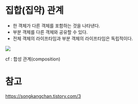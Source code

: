 # 집합(집약) 관계

- 한 객체가 다른 객체를 포함하는 것을 나타낸다.
- 부분 객체를 다른 객체와 공유할 수 있다.
- 전체 객체의 라이프타임과 부분 객체의 라이프타임은 독립적이다.

![](https://i.imgur.com/DcfsZX9.png)

cf : 합성 관계(composition)

# 참고
https://songkangchan.tistory.com/3